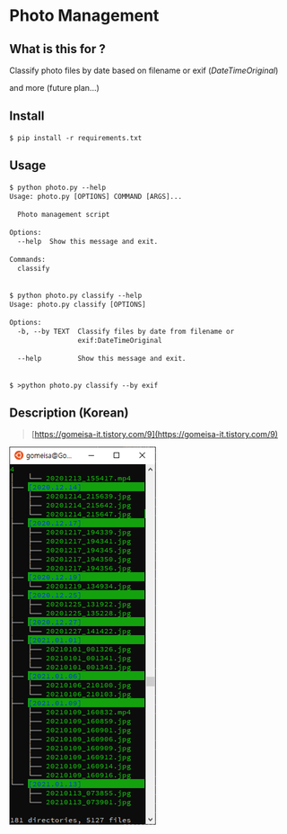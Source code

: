 # Photo Management

## What is this for ?
Classify photo files by date based on filename or exif (_DateTimeOriginal_)

and more (future plan...)

## Install
```shell script
$ pip install -r requirements.txt
```

## Usage
```shell script
$ python photo.py --help
Usage: photo.py [OPTIONS] COMMAND [ARGS]...

  Photo management script

Options:
  --help  Show this message and exit.

Commands:
  classify


$ python photo.py classify --help
Usage: photo.py classify [OPTIONS]

Options:
  -b, --by TEXT  Classify files by date from filename or
                 exif:DateTimeOriginal

  --help         Show this message and exit.


$ >python photo.py classify --by exif
```

## Description (Korean)
> [https://gomeisa-it.tistory.com/9](https://gomeisa-it.tistory.com/9)

![directory tree](tree.png)
